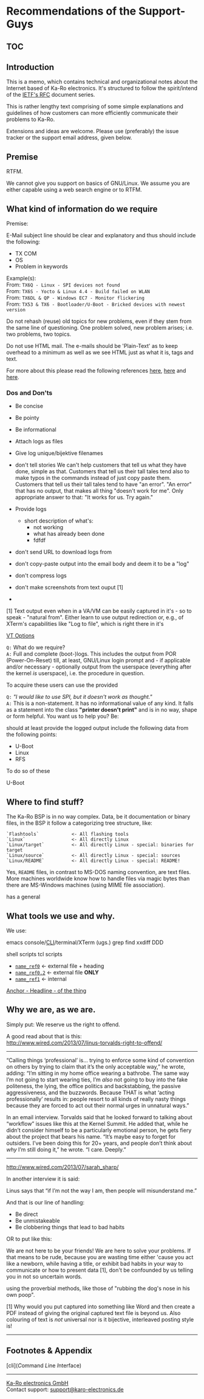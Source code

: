 Recommendations of the Support-Guys
===================================

## TOC

## Introduction
This is a memo, which contains technical and organizational notes about the
Internet based of Ka-Ro electronics. It's structured to follow the spirit/intend
of the [IETF's RFC](rfc-doc) document series.

This is rather lengthy text comprising of some simple explanations and
guidelines of how customers can more efficiently communicate their problems to
Ka-Ro.

Extensions and ideas are welcome. Please use (preferably) the issue tracker or
the support email address, given below.

## Premise
RTFM.

We cannot give you support on basics of GNU/Linux. We assume you are either capable
using a web search engine or to RTFM.

## What kind of information do we require
Premise:

E-Mail subject line should be clear and explanatory and thus should include
the following:

* TX COM
* OS
* Problem in keywords

Example(s):  
From: `TX6Q - Linux - SPI devices not found`  
From: `TX6S - Yocto & Linux 4.4 - Build failed on WLAN`  
From: `TX6DL & QP - Windows EC7 - Monitor flickering`  
From: `TX53 & TX6 - Bootloader/U-Boot - Bricked devices with newest version`  

Do not rehash (reuse) old topics for new problems, even if they stem from the same
line of questioning. One problem solved, new problem arises; i.e. two problems,
two topics.

Do not use HTML mail. The e-mails should be 'Plain-Text' as to keep overhead to a
minimum as well as we see HTML just as what it is, tags and text.

For more about this please read the following references [here](url1), [here](url2)
and [here](url3).


### Dos and Don'ts

* Be concise
* Be pointy
* Be informational
* Attach logs as files
* Give log unique/bijektive filenames


* don't tell stories
  We can't help customers that tell us what they have done, simple as that.
  Customers that tell us their tall tales tend also to make typos in the commands
  instead of just copy paste them.
  Customers that tell us their tall tales tend to have "an error". "An error" that
  has no output, that makes all thing "doesn't work for me". Only appropriate
  answer to that: "It works for us. Try again."

* Provide logs
    - short description of what's:
        - not working
        - what has already been done
        - fdfdf


* don't send URL to download logs from
* don't copy-paste output into the email body and deem it to be a "log"
* don't compress logs

* don't make screenshots from text ouput [1]
*

[1] Text output even when in a VA/VM can be easily captured in it's - so to
speak - "natural from". Either learn to use output redirection or, e.g., of
XTerm's capabilities like "Log to file", which is right there in it's

[VT Options][vt-options]



`Q:` What do we require?  
`A:` Full and complete (boot-)logs. This includes the output from POR
(Power-On-Reset) till, at least, GNU/Linux login prompt and - if applicable
and/or necessary - optionally output from the userspace (everything after the
kernel _is_ userspace), i.e. the procedure in question.

To acquire these users can use the provided

`Q:` *"I would like to use SPI, but it doesn't work as thought."*  
`A:` This is a non-statement. It has no informational value of any kind. It falls
as a statement into the class **"printer doesn't print"** and is in no way,
shape or form helpful. You want us to help you? Be:



should at least provide
the logged output include the following data from the following
points:

- U-Boot
- Linux
- RFS

To do so  of these

U-Boot

## Where to find stuff?
The Ka-Ro BSP is in no way complex. Data, be it documentation or binary files,
in the BSP it follow a categorizing tree structure, like:

    `Flashtools`            <- All flashing tools  
    `Linux`                 <- All directly Linux  
    `Linux/target`          <- All directly Linux - special: binaries for target  
    `Linux/source`          <- All directly Linux - special: sources  
    `Linux/README`          <- All directly Linux - special: README!  

Yes, `README` files, in contrast to MS-DOS naming convention, are text files. More
machines worldwide know how to handle files via magic bytes than there are
MS-Windows machines (using MIME file association).

has a general


## What tools we use and why.
We use:

emacs
console/[CLI](cli)/terminal/XTerm (ugs.)
    grep
    find
    xxdiff
    DDD

shell scripts
tcl scripts

* [`name_ref0`](ref0#da-topic)  <- external file + heading
* [`name_ref0.2`](ref0)         <- external file **ONLY**
* [`name_ref1`][ref1]           <- internal

[Anchor - Headline - of the thing](#footnotes-appendix)

## Why we are, as we are.
Simply put: We reserve us the right to offend.

A good read about that is this:  
http://www.wired.com/2013/07/linus-torvalds-right-to-offend/

***
“Calling things ‘professional’ is... trying to enforce some kind of convention
on others by trying to claim that it’s the only acceptable way,” he wrote,
adding: “I’m sitting in my home office wearing a bathrobe. The same way I’m not
going to start wearing ties, I’m *also* not going to buy into the fake
politeness, the lying, the office politics and backstabbing, the passive
aggressiveness, and the buzzwords. Because THAT is what ‘acting professionally’
results in: people resort to all kinds of really nasty things because they are
forced to act out their normal urges in unnatural ways.”

In an email interview. Torvalds said that he looked forward to talking about
“workflow” issues like this at the Kernel Summit. He added that, while he
didn’t consider himself to be a particularly emotional person, he gets fiery
about the project that bears his name. “It’s maybe easy to forget for
outsiders. I’ve been doing this for 20+ years, and people don’t think about
*why* I’m still doing it,” he wrote. “I care. Deeply.”
***

http://www.wired.com/2013/07/sarah_sharp/

In another interview it is said:

Linus says that “if I’m not the way I am, then people will misunderstand me.”

And that is our line of handling:

* Be direct
* Be unmistakeable
* Be clobbering things that lead to bad habits

OR to put like this:  

We are not here to be your friends! We are here to solve your problems. If that
means to be rude, because you are wasting time either 'cause you act like a
newborn, while having a title, or exhibit bad habits in your way to communicate
or how to present data [1], don't be confounded by us telling you in not so
uncertain words.


using the proverbial
methods, like those of "rubbing the dog's nose in his own poop".


[1] Why would you put captured into something like Word and then create a PDF
    instead of giving the original captured text file is beyond us.
    Also colouring of text is _not_ universal nor is it bijective, interleaved
    posting style is!

---
## Footnotes & Appendix
[rfc-doc]: https://www.ietf.org/rfc.html
[cli](*C*ommand *L*ine *I*nterface)

[ref1]: https://example.com/test
[vt-options]: https://example.com/test

---
[Ka-Ro electronics GmbH](http://www.karo-electronics.de)  
Contact support: support@karo-electronics.de